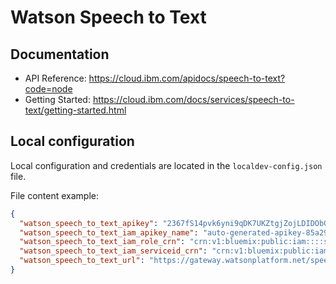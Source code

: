 # Watson Speech to Text


## Documentation

 * API Reference: https://cloud.ibm.com/apidocs/speech-to-text?code=node
 * Getting Started: https://cloud.ibm.com/docs/services/speech-to-text/getting-started.html

##  Local configuration
Local configuration and credentials are located in the `localdev-config.json` file.


File content example:
```json
{
  "watson_speech_to_text_apikey": "2367fS14pvk6yni9qDK7UKZtgjZojLDIDObGBmENRWAg",
  "watson_speech_to_text_iam_apikey_name": "auto-generated-apikey-85a29766-24b6-4a8c",
  "watson_speech_to_text_iam_role_crn": "crn:v1:bluemix:public:iam::::serviceRole:Writer",
  "watson_speech_to_text_iam_serviceid_crn": "crn:v1:bluemix:public:iam-identity::a/123123::serviceid:ServiceId-8c11b0ef-123-4571-84ac-3123412",
  "watson_speech_to_text_url": "https://gateway.watsonplatform.net/speech-to-text/api"
}
```
